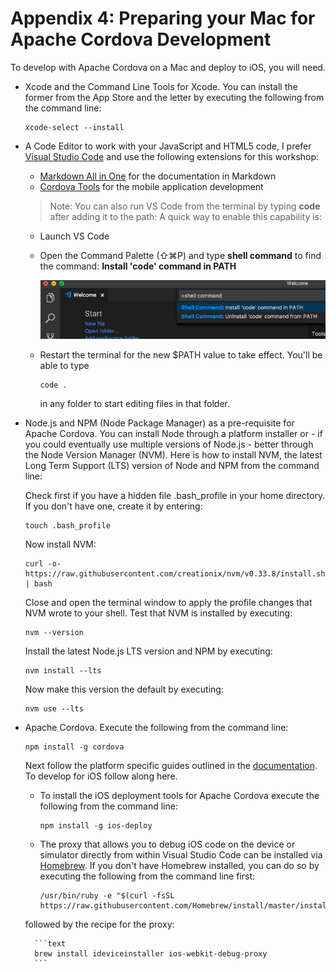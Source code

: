 # Appendix 4: Preparing your Mac for Apache Cordova Development

To develop with Apache Cordova on a Mac and deploy to iOS, you will need.
* Xcode and the Command Line Tools for Xcode. You can install the former from the App Store and the letter by executing the following from the command line:

    ```text 
    xcode-select --install
    ```

* A Code Editor to work with your JavaScript and HTML5 code, I prefer [Visual Studio Code](https://code.visualstudio.com/) and use the following extensions for this workshop:
    * [Markdown All in One](https://marketplace.visualstudio.com/items?itemName=yzhang.markdown-all-in-one) for the documentation in Markdown
    * [Cordova Tools](https://marketplace.visualstudio.com/items?itemName=vsmobile.cordova-tools) for the mobile application development

    > Note: You can also run VS Code from the terminal by typing **code** after adding it to the path: A quick way to enable this capability is:

    * Launch VS Code
    * Open the Command Palette (⇧⌘P) and type **shell command** to find the command: **Install 'code' command in PATH**

        ![01](./images/01.jpg)

    * Restart the terminal for the new $PATH value to take effect. You'll be able to type 

        ```text
        code .
        ``` 
        
        in any folder to start editing files in that folder.
    
* Node.js and NPM (Node Package Manager) as a pre-requisite for Apache Cordova. You can install Node through a platform installer or - if you could eventually use multiple versions of Node.js - better through the Node Version Manager (NVM). Here is how to install NVM, the latest Long Term Support (LTS) version of Node and NPM from the command line:

    Check first if you have a hidden file .bash_profile in your home directory. If you don't have one, create it by entering:

    ```text
    touch .bash_profile
    ```
    
    Now install NVM:

    ```text
    curl -o- https://raw.githubusercontent.com/creationix/nvm/v0.33.8/install.sh | bash
    ```

    Close and open the terminal window to apply the profile changes that NVM wrote to your shell. Test that NVM is installed by executing:

    ```text
    nvm --version
    ```

    Install the latest Node.js LTS version and NPM by executing:

    ```text
    nvm install --lts
    ```

    Now make this version the default by executing:

    ```text
    nvm use --lts
    ```

* Apache Cordova. Execute the following from the command line:

    ```text
    npm install -g cordova
    ```

    Next follow the platform specific guides outlined in the [documentation](https://cordova.apache.org/docs/en/latest/index.html#develop-for-platforms). To develop for iOS follow along here.

    * To install the iOS deployment tools for Apache Cordova execute the following from the command line:

        ```text
        npm install -g ios-deploy
        ```

    * The proxy that allows you to debug iOS code on the device or simulator directly from within Visual Studio Code can be installed via [Homebrew](https://brew.sh/). If you don't have Homebrew installed, you can do so by executing the following from the command line first:
     
        ```text
        /usr/bin/ruby -e "$(curl -fsSL https://raw.githubusercontent.com/Homebrew/install/master/install)"
        ```

    followed by the recipe for the proxy:

        ```text
        brew install ideviceinstaller ios-webkit-debug-proxy
        ```